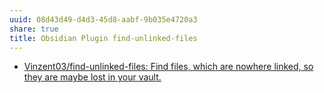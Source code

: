 ```yaml
---
uuid: 08d43d49-d4d3-45d8-aabf-9b035e4720a3
share: true
title: Obsidian Plugin find-unlinked-files
---
```

* [Vinzent03/find-unlinked-files: Find files, which are nowhere linked, so they are maybe lost in your vault.](https://github.com/Vinzent03/find-unlinked-files)